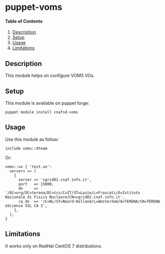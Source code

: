 # puppet-voms

#### Table of Contents

1. [Description](#description)
2. [Setup](#setup)
3. [Usage](#usage)
4. [Limitations](#limitations)

## Description

This module helps on configure VOMS VOs.

## Setup

This module is available on puppet forge:

```
puppet module install cnafsd-voms
```

## Usage

Use this module as follow:

```
include voms::dteam
```

Or:

```
voms::vo { 'test.vo':
  servers => [
    {
      server => 'vgrid02.cnaf.infn.it',
      port   => 15000,
      dn     => '/DC=org/DC=terena/DC=tcs/C=IT/ST=Lazio/L=Frascati/O=Istituto Nazionale di Fisica Nucleare/CN=vgrid02.cnaf.infn.it',
      ca_dn  => '/C=NL/ST=Noord-Holland/L=Amsterdam/O=TERENA/CN=TERENA eScience SSL CA 3',
    },
  ],
}
```

## Limitations

It works only on RedHat CentOS 7 distributions.
